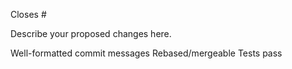 Closes #

Describe your proposed changes here.

 Well-formatted commit messages
 Rebased/mergeable
 Tests pass
